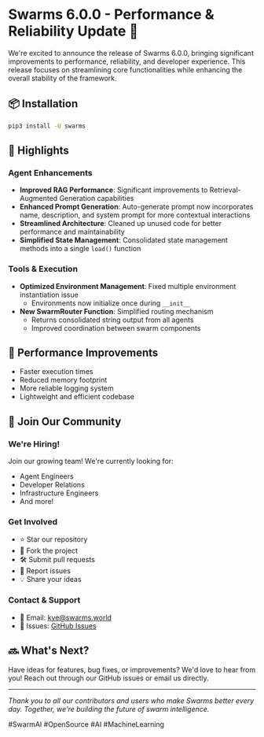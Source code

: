 # Swarms 6.0.0 - Performance & Reliability Update 🚀

We're excited to announce the release of Swarms 6.0.0, bringing significant improvements to performance, reliability, and developer experience. This release focuses on streamlining core functionalities while enhancing the overall stability of the framework.

## 📦 Installation

```bash
pip3 install -U swarms
```

## 🌟 Highlights

### Agent Enhancements
- **Improved RAG Performance**: Significant improvements to Retrieval-Augmented Generation capabilities
- **Enhanced Prompt Generation**: Auto-generate prompt now incorporates name, description, and system prompt for more contextual interactions
- **Streamlined Architecture**: Cleaned up unused code for better performance and maintainability
- **Simplified State Management**: Consolidated state management methods into a single `load()` function

### Tools & Execution
- **Optimized Environment Management**: Fixed multiple environment instantiation issue
  - Environments now initialize once during `__init__`
- **New SwarmRouter Function**: Simplified routing mechanism
  - Returns consolidated string output from all agents
  - Improved coordination between swarm components

## 💪 Performance Improvements
- Faster execution times
- Reduced memory footprint
- More reliable logging system
- Lightweight and efficient codebase

## 🤝 Join Our Community

### We're Hiring!
Join our growing team! We're currently looking for:
- Agent Engineers
- Developer Relations
- Infrastructure Engineers
- And more!

### Get Involved
- ⭐ Star our repository
- 🔄 Fork the project
- 🛠 Submit pull requests
- 🐛 Report issues
- 💡 Share your ideas

### Contact & Support
- 📧 Email: kye@swarms.world
- 🔗 Issues: [GitHub Issues](https://github.com/kyegomez/swarms/issues)

## 🔜 What's Next?
Have ideas for features, bug fixes, or improvements? We'd love to hear from you! Reach out through our GitHub issues or email us directly.

---

*Thank you to all our contributors and users who make Swarms better every day. Together, we're building the future of swarm intelligence.*

#SwarmAI #OpenSource #AI #MachineLearning